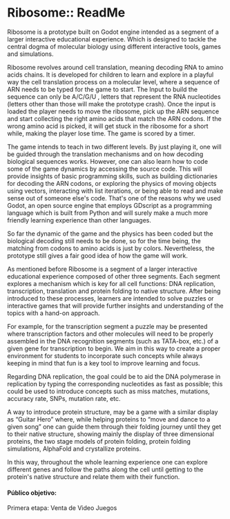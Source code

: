 # Ribosome:: ReadMe

Ribosome is a prototype built on Godot engine intended as a segment of a larger interactive educational experience. Which is designed to tackle the central dogma of molecular biology using different interactive tools, games and simulations.

Ribosome revolves around cell translation, meaning decoding RNA to amino acids chains. It is developed for children to learn and explore in a playful way the cell translation process on a molecular level, where a sequence of ARN needs to be typed for the game to start. The Input to build the sequence can only be A/C/G/U , letters that represent the RNA nucleotides (letters other than those will make the prototype crash). Once the input  is loaded the player needs to move the ribosome, pick up the ARN sequence and start collecting the right amino acids that match the ARN codons. If the wrong amino acid is picked, it will get stuck in the ribosome for a short while, making the player lose time. The game is scored by a timer.

The game intends to teach in two different levels. By just playing it, one will be guided through the translation mechanisms and on how decoding biological sequences works. However, one can also learn how to code some of the game dynamics by accessing the source code. This will provide insights of basic programming skills, such as building dictionaries for decoding the  ARN codons, or exploring the physics of moving objects using vectors, interacting with list iterations, or being able to read and make sense out of someone else's code. That's one of the reasons why we used Godot, an open source engine that employs GDscript as a programming language which is built from Python and will surely make a much more friendly learning experience than other languages.

So far the dynamic of the game and the physics has been coded but the biological decoding
still needs to be done, so for the time being, the matching from codons to amino acids is just by colors. Nevertheless, the prototype still gives a  fair good idea of how the game will work.

As mentioned before Ribosome is a segment of a larger interactive educational experience composed of other three segments. Each segment explores a mechanism which is key for all cell functions: DNA replication, transcription, translation and protein folding to native structure. After being introduced to these processes, learners are intended to solve puzzles or interactive games that will provide further insights and understanding of the topics with a hand-on approach.

For example, for the transcription segment a puzzle may be presented where transcription factors and other molecules will need to be properly assembled in the DNA recognition segments (such as TATA-box, etc.) of a given gene for transcription to begin. We aim in this way to create a proper environment for students to incorporate such concepts while always keeping in mind that fun is a key tool  to improve learning and focus.

Regarding DNA replication, the goal could be to aid the DNA polymerase in replication by typing the corresponding nucleotides as fast as possible; this could be used to introduce concepts such as miss matches, mutations, accuracy rate, SNPs, mutation rate, etc.

A way to introduce protein structure, may be a game with a similar display as “Guitar Hero” where,  while helping proteins to “move and dance to a given song” one can guide them through their folding journey until they get to their native structure, showing mainly the display of three dimensional proteins, the two stage models of protein folding, protein folding simulations, AlphaFold and crystallize proteins.

In this way, throughout the whole learning experience one can explore different genes and follow the paths along the cell until getting to the protein's native structure and relate them with their function.


#### Público objetivo: 

Primera etapa: Venta de Video Juegos
